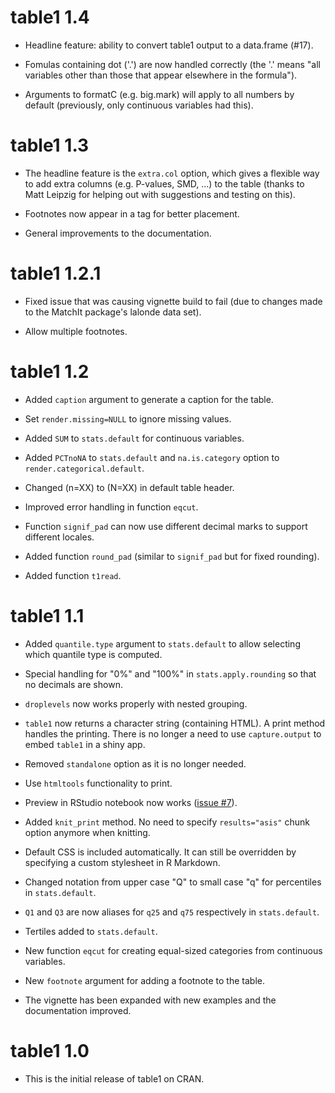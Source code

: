 # table1 1.4

* Headline feature: ability to convert table1 output to a data.frame (#17).

* Fomulas containing dot ('.') are now handled correctly (the '.' means "all
  variables other than those that appear elsewhere in the formula").

* Arguments to formatC (e.g. big.mark) will apply to all numbers by default
  (previously, only continuous variables had this).

# table1 1.3

* The headline feature is the `extra.col` option, which gives a flexible way to
  add extra columns (e.g. P-values, SMD, ...) to the table (thanks to Matt
  Leipzig for helping out with suggestions and testing on this).

* Footnotes now appear in a <tfoot> tag for better placement.

* General improvements to the documentation.

# table1 1.2.1

* Fixed issue that was causing vignette build to fail (due to changes made to the MatchIt package's lalonde data set).

* Allow multiple footnotes.

# table1 1.2

* Added `caption` argument to generate a caption for the table.

* Set `render.missing=NULL` to ignore missing values.

* Added `SUM` to `stats.default` for continuous variables.

* Added `PCTnoNA` to `stats.default` and `na.is.category` option to `render.categorical.default`.

* Changed (n=XX) to (N=XX) in default table header.

* Improved error handling in function `eqcut`.

* Function `signif_pad` can now use different decimal marks to support different locales.

* Added function `round_pad` (similar to `signif_pad` but for fixed rounding).

* Added function `t1read`.

# table1 1.1

* Added `quantile.type` argument to `stats.default` to allow selecting which quantile type is computed.

* Special handling for "0%" and "100%" in `stats.apply.rounding` so that no decimals are shown.

* `droplevels` now works properly with nested grouping.

* `table1` now returns a character string (containing HTML). A print method handles the printing. There is no longer a need to use `capture.output` to embed `table1` in a shiny app.

* Removed `standalone` option as it is no longer needed.

* Use `htmltools` functionality to print.

* Preview in RStudio notebook now works ([issue #7](https://github.com/benjaminrich/table1/issues/7)).

* Added `knit_print` method. No need to specify `results="asis"` chunk option anymore when knitting.

* Default CSS is included automatically. It can still be overridden by specifying a custom stylesheet in R Markdown.

* Changed notation from upper case "Q" to small case "q" for percentiles in `stats.default`.

* `Q1` and `Q3` are now aliases for `q25` and `q75` respectively in `stats.default`.

* Tertiles added to `stats.default`.

* New function `eqcut` for creating equal-sized categories from continuous variables.

* New `footnote` argument for adding a footnote to the table.

* The vignette has been expanded with new examples and the documentation improved.

# table1 1.0

* This is the initial release of table1 on CRAN.

